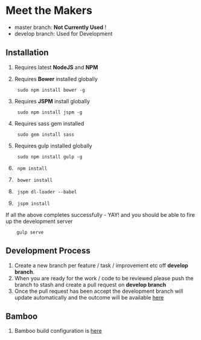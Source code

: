 Meet the Makers
===========

- master branch: **Not Currently Used** ! 
- develop branch: Used for Development


Installation
---

1. Requires latest **NodeJS** and **NPM**
2. Requires **Bower** installed globally

		sudo npm install bower -g
3. Requires **JSPM** install globally

		sudo npm install jspm -g 
4. Requires sass gem installed

		sudo gem install sass
5. Requires gulp installed globally

		sudo npm install gulp -g
6. 		
		npm install
7. 		
		bower install
8. 		
		jspm dl-loader --babel
9. 		
		jspm install

If all the above completes successfully - YAY! and you should be able to fire up the development server
		
		gulp serve  	

Development Process
---
1. Create a new branch per feature / task / improvement etc off **develop branch**.
2. When you are ready for the work / code to be reviewed please push the branch to stash and create a pull request on **develop branch**
3. Once the pull request has been accept the development branch will update automatically and the outcome will be available [here](http://labs.theguardian.com/meet-the-makers/development/build/)


Bamboo 
---
1. Bamboo build configuration is [here](http://bamboo.labs.theguardian.com:8085/browse/MM)







